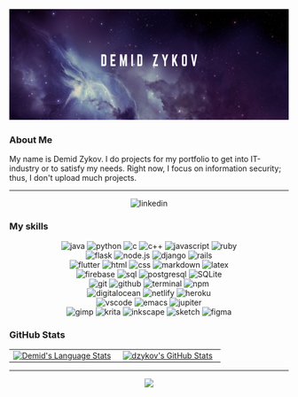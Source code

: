<img src="./img/banner.png" alt="name banner" width="1400" height="200"/>

### About Me

My name is Demid Zykov. I do projects for my portfolio to get into IT-industry or to satisfy my needs. Right now, I focus on information security; thus, I don't upload much projects.

---
<div align="center">
<a href="https://www.linkedin.com/in/demid-zykov-86618b165/"> </a>
<img src="https://img.shields.io/badge/visit%20my%20Linkedin-0A66C2?style=for-the-badge&logo=linkedin&logoColor=white" alt="linkedin" />
</div>

### My skills

<div align="center">
<img src="https://img.shields.io/badge/Java-F7DF1E?style=for-the-badge&logo=Java&logoColor=black" alt="java" />
<img src="https://img.shields.io/badge/python-3776AB?style=for-the-badge&logo=python&logoColor=white" alt="python" />
<img src="https://img.shields.io/badge/c-3776AB?style=for-the-badge&logo=c&logoColor=white" alt="c" />
<img src="https://img.shields.io/badge/c++-%2300599C.svg?style=for-the-badge&logo=c%2B%2B&logoColor=white" alt="c++" />
<img src="https://img.shields.io/badge/JavaScript-F7DF1E?style=for-the-badge&logo=javascript&logoColor=black" alt="javascript" />
<img src="https://img.shields.io/badge/Ruby-CC342D?style=for-the-badge&logo=ruby&logoColor=white" alt="ruby" />
</div>
<div align="center">
<img src="https://img.shields.io/badge/flask-%23000.svg?style=for-the-badge&logo=flask&logoColor=white" alt="flask" />
<img src="https://img.shields.io/badge/node.js-339933?style=for-the-badge&logo=node-dot-js&logoColor=white" alt="node.js" />
<img src="https://img.shields.io/badge/django-%23092E20.svg?style=for-the-badge&logo=django&logoColor=white" alt="django" />
<img src="https://img.shields.io/badge/Ruby%20on%20rails-CC0000?style=for-the-badge&logo=ruby%20on%20rails&logoColor=white" alt="rails" />
</div>
<div align="center">
<img src="https://img.shields.io/badge/Flutter-%2302569B.svg?style=for-the-badge&logo=Flutter&logoColor=white" alt="flutter" />
<img src="https://img.shields.io/badge/HTML-E34F26?style=for-the-badge&logo=html5&logoColor=white" alt="html" />
<img src="https://img.shields.io/badge/css-1572B6?style=for-the-badge&logo=css3&logoColor=white" alt="css" />
<img src="https://img.shields.io/badge/Markdown-000000?style=for-the-badge&logo=markdown&logoColor=white" alt="markdown" />
<img src="https://img.shields.io/badge/latex-%23008080.svg?style=for-the-badge&logo=latex&logoColor=white" alt="latex"/>
</div>
<div align="center">
<img src="https://img.shields.io/badge/Firebase-039BE5?style=for-the-badge&logo=Firebase&logoColor=white" alt="firebase" />
<img src="https://img.shields.io/badge/SQL-407AFC?style=for-the-badge&logo=icloud&logoColor=white" alt="sql" />
<img src="https://img.shields.io/badge/postgresql-336791?style=for-the-badge&logo=postgresql&logoColor=white" alt="postgresql" />
<img src="https://img.shields.io/badge/sqlite-003B57?style=for-the-badge&logo=sqlite&logoColor=white" alt="SQLite" />
</div>
<div align="center">
<img src="https://img.shields.io/badge/Git-F05032?style=for-the-badge&logo=git&logoColor=white" alt="git" />
<img src="https://img.shields.io/badge/GitHub-100000?style=for-the-badge&logo=github&logoColor=white" alt="github" />
<img src="https://img.shields.io/badge/terminal%20commands-black?style=for-the-badge&logo=windows%20terminal&logoColor=white" alt="terminal" />
<img src="https://img.shields.io/badge/npm-CB3837?style=for-the-badge&logo=npm&logoColor=white" alt="npm" />
</div>
<div align="center">
<img src="https://img.shields.io/badge/DigitalOcean-%230167ff.svg?style=for-the-badge&logo=digitalOcean&logoColor=white" alt="digitalocean" />
<img src="https://img.shields.io/badge/Netlify-00C7B7?style=for-the-badge&logo=netlify&logoColor=white" alt="netlify" />
<img src="https://img.shields.io/badge/Heroku-430098?style=for-the-badge&logo=heroku&logoColor=white" alt="heroku" />
</div>
<div align="center">
<img src="https://img.shields.io/badge/Visual%20Studio%20Code-0078d7.svg?style=for-the-badge&logo=visual-studio-code&logoColor=white" alt="vscode" />
<img src="https://img.shields.io/badge/Emacs-%237F5AB6.svg?&style=for-the-badge&logo=gnu-emacs&logoColor=white" alt="emacs" />
<img src="https://img.shields.io/badge/jupyter-%23FA0F00.svg?style=for-the-badge&logo=jupyter&logoColor=white" alt="jupiter" />
</div>
<div align="center">
<img src="https://img.shields.io/badge/Gimp-657D8B?style=for-the-badge&logo=gimp&logoColor=FFFFFF" alt="gimp" />
<img src="https://img.shields.io/badge/Krita-203759?style=for-the-badge&logo=krita&logoColor=EEF37B" alt="krita" />
<img src="https://img.shields.io/badge/Inkscape-e0e0e0?style=for-the-badge&logo=inkscape&logoColor=080A13" alt="inkscape" />
<img src="https://img.shields.io/badge/Sketch-FFB387?style=for-the-badge&logo=sketch&logoColor=black" alt="sketch" />
<img src="https://img.shields.io/badge/figma-F24E1E?style=for-the-badge&logo=figma&logoColor=white" alt="figma" />
</div>

### GitHub Stats
<div align="center">
  <table width="100%">
    <tbody>
      <tr>
        <td width="50%" style="border: none !important;">
        <div align="center" width="100%">
          <a href="https://github.com/DZykov">
            <img src="https://github-readme-stats.vercel.app/api/top-langs/?username=dzykov&hide=Jupyter%20Notebook&layout=compact&hide_border=true&langs_count=7&theme=github_dark" alt="Demid's Language Stats" vertical-align="middle"/>
          </a>
        </div>
        </td>
        <td width="50%" style="border: none !important;">
        <div align="center" width="100%">
            <a href="https://awesome-github-stats.azurewebsites.net/index.html??cardType=level-alternate&theme=github-dark">
            <img  alt="dzykov's GitHub Stats" src="https://awesome-github-stats.azurewebsites.net/user-stats/dzykov?cardType=level-alternate&theme=github-dark" />  
        </a>
        </div>
        </td>
      </tr>
    </tbody>
  <table>
<div>

---

<div align='center'>

![](https://komarev.com/ghpvc/?username=DZykov86&label=Profile+Views)

</div>
